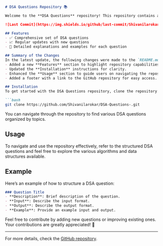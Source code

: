 ```markdown
# DSA Questions Repository 📚

Welcome to the **DSA Questions** repository! This repository contains a comprehensive collection of Data Structures and Algorithms (DSA) questions designed to enhance your coding skills.

![Last Commit](https://img.shields.io/github/last-commit/Shivanilarokar/DSA-Questions-) ![License](https://img.shields.io/badge/license-MIT-blue)

## Features
- ✅ Comprehensive set of DSA questions
- 📈 Regular updates with new questions
- 📖 Detailed explanations and examples for each question

## Summary of the Changes
In the latest update, the following changes were made to the `README.md` file:
- Added a new **Features** section to highlight repository capabilities.
- Updated the **Installation** instructions for clarity.
- Enhanced the **Usage** section to guide users on navigating the repository.
- Added a footer with a link to the GitHub repository for easy access.

## Installation
To get started with the DSA Questions repository, clone the repository to your local machine:

```bash
git clone https://github.com/Shivanilarokar/DSA-Questions-.git
```

You can navigate through the repository to find various DSA questions organized by topics.

## Usage
To navigate and use the repository effectively, refer to the structured DSA questions and feel free to explore the various algorithms and data structures available.

## Example
Here’s an example of how to structure a DSA question:

```markdown
### Question Title
- **Description**: Brief description of the question.
- **Input**: Describe the input format.
- **Output**: Describe the output format.
- **Example**: Provide an example input and output.
```

Feel free to contribute by adding new questions or improving existing ones. Your contributions are greatly appreciated! 🚀

----

For more details, check the [GitHub repository](https://github.com/Shivanilarokar/DSA-Questions-).
```